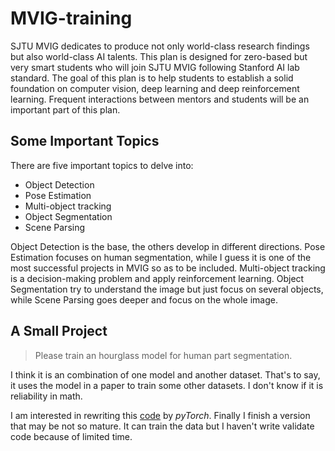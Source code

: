 # MVIG-training
SJTU MVIG dedicates to produce not only world-class research findings but also world-class AI talents. This plan is designed for zero-based but very smart students who will join SJTU MVIG following Stanford AI lab standard. The goal of this plan is to help students to establish a solid foundation on computer vision, deep learning and deep reinforcement learning. Frequent interactions between mentors and students will be an important part of this plan.

## Some Important Topics

There are five important topics to delve into:

- Object Detection
- Pose Estimation
- Multi-object tracking
- Object Segmentation
- Scene Parsing

Object Detection is the base, the others develop in different directions. Pose Estimation focuses on human segmentation, while I guess it is one of the most successful projects in MVIG so as to be included. Multi-object tracking is a decision-making problem and apply reinforcement learning. Object Segmentation try to understand the image but just focus on several objects, while Scene Parsing goes deeper and focus on the whole image.  

## A Small Project

> Please train an hourglass model for human part segmentation.

I think it is an combination of one model and another dataset. That's to say, it uses the model in a paper to train some other datasets. I don't know if it is reliability in math.  

I am interested in rewriting this <a href="https://github.com/anewell/pose-hg-train">code</a> by *pyTorch*. Finally I finish a version that may be not so mature. It can train the data but I haven't write validate code because of limited time. 
